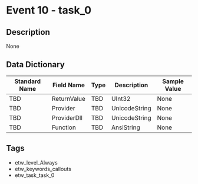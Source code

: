 # Event 10 - task_0

## Description
None

## Data Dictionary
|Standard Name|Field Name|Type|Description|Sample Value|
|---|---|---|---|---|
|TBD|ReturnValue|TBD|UInt32|None|None|
|TBD|Provider|TBD|UnicodeString|None|None|
|TBD|ProviderDll|TBD|UnicodeString|None|None|
|TBD|Function|TBD|AnsiString|None|None|

## Tags
* etw_level_Always
* etw_keywords_callouts
* etw_task_task_0